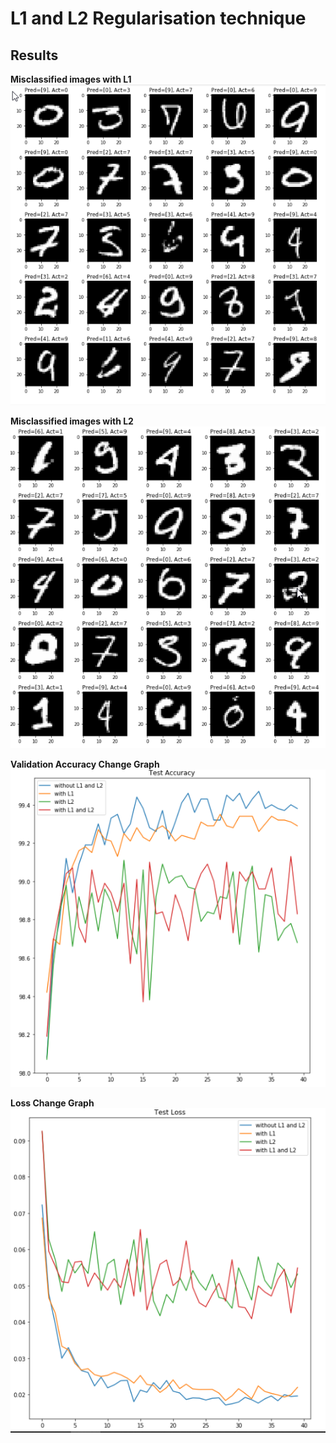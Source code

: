 # L1 and L2 Regularisation technique

## Results

**Misclassified images with L1**
![alt text](missclassified-l1.png)

**Misclassified images with L2**
![alt text](missclassified-l2.png)

**Validation Accuracy Change Graph**
![alt text](Val_acc_change.png)

**Loss Change Graph**
![alt text](Val_loss_change.png)

